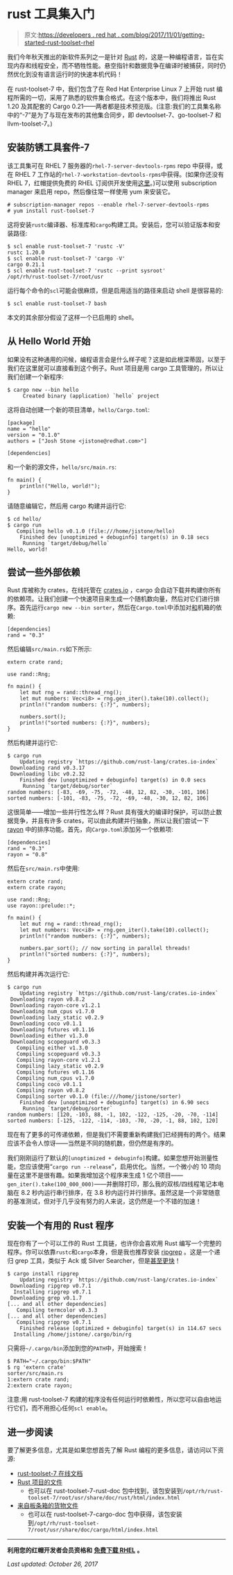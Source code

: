 # rust 工具集入门

> 原文:[https://developers . red hat . com/blog/2017/11/01/getting-started-rust-toolset-rhel](https://developers.redhat.com/blog/2017/11/01/getting-started-rust-toolset-rhel)

我们今年秋天推出的新软件系列之一是针对 [Rust](https://www.rust-lang.org/) 的，这是一种编程语言，旨在实现内存和线程安全，而不牺牲性能。悬空指针和数据竞争在编译时被捕获，同时仍然优化到没有语言运行时的快速本机代码！

在 rust-toolset-7 中，我们包含了在 Red Hat Enterprise Linux 7 上开始 rust 编程所需的一切，采用了熟悉的软件集合格式。在这个版本中，我们将推出 Rust 1.20 及其配套的 Cargo 0.21——两者都是技术预览版。(注意:我们的工具集名称中的“-7”是为了与现在发布的其他集合同步，即 devtoolset-7、go-toolset-7 和 llvm-toolset-7。)

## 安装防锈工具套件-7

该工具集可在 RHEL 7 服务器的`rhel-7-server-devtools-rpms` repo 中获得，或在 RHEL 7 工作站的`rhel-7-workstation-devtools-rpms`中获得。(如果你还没有 RHEL 7，红帽提供免费的 RHEL 订阅供开发使用[这里](https://developers.redhat.com/products/rhel/download/)。)可以使用 subscription manager 来启用 repo，然后像往常一样使用 yum 来安装它。

```
# subscription-manager repos --enable rhel-7-server-devtools-rpms
# yum install rust-toolset-7
```

这将安装`rustc`编译器、标准库和`cargo`构建工具。安装后，您可以验证版本和安装路径:

```
$ scl enable rust-toolset-7 'rustc -V'
rustc 1.20.0
$ scl enable rust-toolset-7 'cargo -V'
cargo 0.21.1
$ scl enable rust-toolset-7 'rustc --print sysroot'
/opt/rh/rust-toolset-7/root/usr
```

运行每个命令的`scl`可能会很麻烦，但是启用适当的路径来启动 shell 是很容易的:

```
$ scl enable rust-toolset-7 bash
```

本文的其余部分假设了这样一个已启用的 shell。

## 从 Hello World 开始

如果没有这种通用的问候，编程语言会是什么样子呢？这是如此根深蒂固，以至于我们在这里就可以直接看到这个例子。Rust 项目是用 cargo 工具管理的，所以让我们创建一个新程序:

```
$ cargo new --bin hello      
     Created binary (application) `hello` project
```

这将自动创建一个新的项目清单，`hello/Cargo.toml`:

```
[package]
name = "hello"
version = "0.1.0"
authors = ["Josh Stone <jistone@redhat.com>"]

[dependencies]
```

和一个新的源文件，`hello/src/main.rs`:

```
fn main() {
    println!("Hello, world!");
}
```

请随意编辑它，然后用 cargo 构建并运行它:

```
$ cd hello/
$ cargo run
   Compiling hello v0.1.0 (file:///home/jistone/hello)
    Finished dev [unoptimized + debuginfo] target(s) in 0.18 secs
     Running `target/debug/hello`
Hello, world!
```

## 尝试一些外部依赖

Rust 库被称为 crates，在线托管在 [crates.io](https://crates.io/) ，cargo 会自动下载并构建你所有的依赖项。让我们创建一个快速项目来生成一个随机数向量，然后对它们进行排序。首先运行`cargo new --bin sorter`，然后在`Cargo.toml`中添加对[和](https://crates.io/crates/rand)机箱的依赖:

```
[dependencies]
rand = "0.3"
```

然后编辑`src/main.rs`如下所示:

```
extern crate rand;

use rand::Rng;

fn main() {
    let mut rng = rand::thread_rng();
    let mut numbers: Vec<i8> = rng.gen_iter().take(10).collect();
    println!("random numbers: {:?}", numbers);

    numbers.sort();
    println!("sorted numbers: {:?}", numbers);
}
```

然后构建并运行它:

```
$ cargo run
    Updating registry `https://github.com/rust-lang/crates.io-index`
 Downloading rand v0.3.17
 Downloading libc v0.2.32
    Finished dev [unoptimized + debuginfo] target(s) in 0.0 secs
     Running `target/debug/sorter`
random numbers: [-83, -69, -75, -72, -48, 12, 82, -30, -101, 106]
sorted numbers: [-101, -83, -75, -72, -69, -48, -30, 12, 82, 106]
```

这很简单——增加一些并行性怎么样？Rust 具有强大的编译时保护，可以防止数据竞争，并且有许多 crates，可以由此构建并行抽象，所以让我们尝试一下 [rayon](https://crates.io/crates/rayon) 中的排序功能。首先，向`Cargo.toml`添加另一个依赖项:

```
[dependencies]
rand = "0.3"
rayon = "0.8"
```

然后在`src/main.rs`中使用:

```
extern crate rand;
extern crate rayon;

use rand::Rng;
use rayon::prelude::*;

fn main() {
    let mut rng = rand::thread_rng();
    let mut numbers: Vec<i8> = rng.gen_iter().take(10).collect();
    println!("random numbers: {:?}", numbers);

    numbers.par_sort(); // now sorting in parallel threads!
    println!("sorted numbers: {:?}", numbers);
}
```

然后构建并再次运行它:

```
$ cargo run
    Updating registry `https://github.com/rust-lang/crates.io-index`
 Downloading rayon v0.8.2
 Downloading rayon-core v1.2.1
 Downloading num_cpus v1.7.0
 Downloading lazy_static v0.2.9
 Downloading coco v0.1.1
 Downloading futures v0.1.16
 Downloading either v1.3.0
 Downloading scopeguard v0.3.3
   Compiling either v1.3.0
   Compiling scopeguard v0.3.3
   Compiling rayon-core v1.2.1
   Compiling lazy_static v0.2.9
   Compiling futures v0.1.16
   Compiling num_cpus v1.7.0
   Compiling coco v0.1.1
   Compiling rayon v0.8.2
   Compiling sorter v0.1.0 (file:///home/jistone/sorter)
    Finished dev [unoptimized + debuginfo] target(s) in 6.90 secs
     Running `target/debug/sorter`
random numbers: [120, -103, 88, -1, 102, -122, -125, -20, -70, -114]
sorted numbers: [-125, -122, -114, -103, -70, -20, -1, 88, 102, 120]
```

现在有了更多的可传递依赖，但是我们不需要重新构建我们已经拥有的两个。结果应该不会令人惊讶——当然是不同的随机数，但仍然是有序的。

我们刚刚运行了默认的`[unoptimized + debuginfo]`构建。如果您想开始测量性能，您应该使用“`cargo run --release`”，启用优化。当然，一个微小的 10 项向量在这里不是很有趣。如果我增加这个程序来生成 1 亿个项目——`gen_iter().take(100_000_000)`——并删除打印，那么我的双核/四线程笔记本电脑在 8.2 秒内运行串行排序，在 3.8 秒内运行并行排序。虽然这是一个非常随意的基准测试，但对于几乎没有努力的人来说，这仍然是一个不错的加速！

## 安装一个有用的 Rust 程序

现在你有了一个可以工作的 Rust 工具链，也许你会喜欢用 Rust 编写一个完整的程序。你可以依靠`rustc`和`cargo`本身，但是我也推荐安装 [ripgrep](https://github.com/BurntSushi/ripgrep) 。这是一个递归 grep 工具，类似于 Ack 或 Silver Searcher，但是[甚至更快](http://blog.burntsushi.net/ripgrep/)！

```
$ cargo install ripgrep
    Updating registry `https://github.com/rust-lang/crates.io-index`
 Downloading ripgrep v0.7.1
  Installing ripgrep v0.7.1
 Downloading grep v0.1.7
[... and all other dependencies]
   Compiling termcolor v0.3.3
[... and all other dependencies]
   Compiling ripgrep v0.7.1
    Finished release [optimized + debuginfo] target(s) in 114.67 secs
  Installing /home/jistone/.cargo/bin/rg
```

只需将`~/.cargo/bin`添加到您的`PATH`中，开始搜索！

```
$ PATH="~/.cargo/bin:$PATH"
$ rg 'extern crate'
sorter/src/main.rs
1:extern crate rand;
2:extern crate rayon;
```

注意:用 rust-toolset-7 构建的程序没有任何运行时依赖性，所以您可以自由地运行它们，而不用担心任何`scl enable`。

## 进一步阅读

要了解更多信息，尤其是如果您想首先了解 Rust 编程的更多信息，请访问以下资源:

*   [rust-toolset-7 在线文档](https://access.redhat.com/documentation/en-us/red_hat_developer_toolset/7/html-single/user_guide/#part-Rust_Toolset)
*   [Rust 项目的文件](https://doc.rust-lang.org/)
    *   也可以在 rust-toolset-7-rust-doc 包中找到，该包安装到`/opt/rh/rust-toolset-7/root/usr/share/doc/rust/html/index.html`
*   [来自板条箱的货物文件](http://doc.crates.io/)
    *   也可以在 rust-toolset-7-cargo-doc 包中获得，该包安装到`/opt/rh/rust-toolset-7/root/usr/share/doc/cargo/html/index.html`

* * *

**利用您的红帽开发者会员资格和** [**免费下载 RHEL**](http://developers.redhat.com/products/rhel/download/) **。**

*Last updated: October 26, 2017*